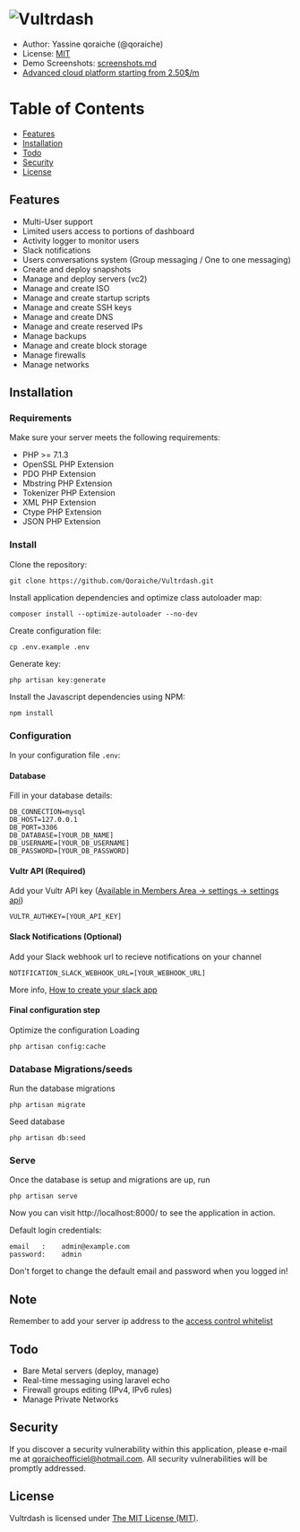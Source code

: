# ![Vultrdash](https://raw.githubusercontent.com/Qoraiche/Vultrdash/master/demo-screenshots/screenshot-1.png)

* Author: Yassine qoraiche (@qoraiche)
* License: [MIT](https://vultrdash.mit-license.org/)
* Demo Screenshots: [screenshots.md](https://github.com/Qoraiche/Vultrdash/blob/master/screenshots.md)
* [Advanced cloud platform starting from 2.50$/m](https://www.vultr.com/?ref=7291225)

# Table of Contents

* [Features](#features)
* [Installation](#installation)
* [Todo](#todos)
* [Security](#security)
* [License](#license)

<a id="features"></a>
## Features

* Multi-User support
* Limited users access to portions of dashboard
* Activity logger to monitor users
* Slack notifications
* Users conversations system (Group messaging / One to one messaging)
* Create and deploy snapshots
* Manage and deploy servers (vc2)
* Manage and create ISO
* Manage and create startup scripts
* Manage and create SSH keys
* Manage and create DNS
* Manage and create reserved IPs
* Manage backups
* Manage and create block storage
* Manage firewalls
* Manage networks

<a id="installation"></a>
## Installation

### Requirements

Make sure your server meets the following requirements:

* PHP >= 7.1.3
* OpenSSL PHP Extension
* PDO PHP Extension
* Mbstring PHP Extension
* Tokenizer PHP Extension
* XML PHP Extension
* Ctype PHP Extension
* JSON PHP Extension

### Install

Clone the repository:

    git clone https://github.com/Qoraiche/Vultrdash.git

Install application dependencies and optimize class autoloader map:

    composer install --optimize-autoloader --no-dev

Create configuration file:

    cp .env.example .env

Generate key:

    php artisan key:generate

Install the Javascript dependencies using NPM:

    npm install

### Configuration

In your configuration file `.env`:

#### Database

Fill in your database details:

    DB_CONNECTION=mysql
    DB_HOST=127.0.0.1
    DB_PORT=3306
    DB_DATABASE=[YOUR_DB_NAME]
    DB_USERNAME=[YOUR_DB_USERNAME]
    DB_PASSWORD=[YOUR_DB_PASSWORD]

#### Vultr API (Required)

Add your Vultr API key ([Available in Members Area -> settings -> settings api](https://my.vultr.com/settings/#settingsapi))

    VULTR_AUTHKEY=[YOUR_API_KEY]

#### Slack Notifications (Optional)

Add your Slack webhook url to recieve notifications on your channel

    NOTIFICATION_SLACK_WEBHOOK_URL=[YOUR_WEBHOOK_URL]

More info, [How to create your slack app](https://api.slack.com/incoming-webhooks)
    
#### Final configuration step

Optimize the configuration Loading

    php artisan config:cache

### Database Migrations/seeds

Run the database migrations

    php artisan migrate

Seed database

    php artisan db:seed

### Serve

Once the database is setup and migrations are up, run

    php artisan serve

Now you can visit http://localhost:8000/ to see the application in action.

Default login credentials:

    email   :    admin@example.com
    password:    admin

Don't forget to change the default email and password when you logged in!

## Note

Remember to add your server ip address to the [access control whitelist](https://my.vultr.com/settings/#settingsapi)

<a id="todo"></a>
## Todo
* Bare Metal servers (deploy, manage)
* Real-time messaging using laravel echo
* Firewall groups editing (IPv4, IPv6 rules)
* Manage Private Networks

<a id="security"></a>
## Security

If you discover a security vulnerability within this application, please e-mail me at qoraicheofficiel@hotmail.com. All security vulnerabilities will be promptly addressed.

<a id="license"></a>
## License

Vultrdash is licensed under [The MIT License (MIT)](https://vultrdash.mit-license.org/).
